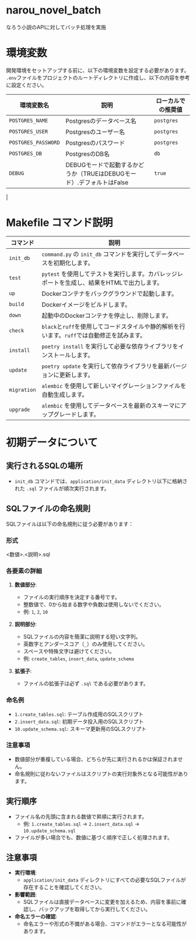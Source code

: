 # narou_novel_batch
なろう小説のAPIに対してバッチ処理を実施

# 環境変数

開発環境をセットアップする前に、以下の環境変数を設定する必要があります。  
`.env`ファイルをプロジェクトのルートディレクトリに作成し、以下の内容を参考に設定ください。

| 環境変数名          | 説明                   | ローカルでの推奨値        |
|-------------------|----------------------|-------------------------|
| `POSTGRES_NAME`   | Postgresのデータベース名 | `postgres`              |
| `POSTGRES_USER`   | Postgresのユーザー名    | `postgres`              |
| `POSTGRES_PASSWORD` | Postgresのパスワード    | `postgres`              |
| `POSTGRES_DB`   | PostgresのDB名     | `db`                    |
| `DEBUG`   | DEBUGモードで起動するかどうか（TRUEはDEBUGモード）.デフォルトはFalse    | `true`                  |
|
# Makefile コマンド説明

| コマンド       | 説明                                                                                           |
|----------------|------------------------------------------------------------------------------------------------|
| `init_db`     | `command.py` の `init_db` コマンドを実行してデータベースを初期化します。                         |
| `test`        | `pytest` を使用してテストを実行します。カバレッジレポートを生成し、結果をHTMLで出力します。       |
| `up`          | Dockerコンテナをバックグラウンドで起動します。                                                   |
| `build`       | Dockerイメージをビルドします。                                                                 |
| `down`        | 起動中のDockerコンテナを停止し、削除します。                                                     |
| `check`       | `black`と`ruff`を使用してコードスタイルや静的解析を行います。`ruff`では自動修正を試みます。       |
| `install`     | `poetry install` を実行して必要な依存ライブラリをインストールします。                             |
| `update`      | `poetry update` を実行して依存ライブラリを最新バージョンに更新します。                           |
| `migration`   | `alembic` を使用して新しいマイグレーションファイルを自動生成します。                              |
| `upgrade`     | `alembic` を使用してデータベースを最新のスキーマにアップグレードします。                         |

# 初期データについて

## 実行されるSQLの場所

- `init_db` コマンドでは、`application/init_data` ディレクトリ以下に格納された `.sql` ファイルが順次実行されます。

## SQLファイルの命名規則

SQLファイルは以下の命名規則に従う必要があります：

### 形式

<数値>.<説明>.sql


### 各要素の詳細
1. **数値部分**:
   - ファイルの実行順序を決定する番号です。
   - 整数値で、0から始まる数字や負数は使用しないでください。
   - 例: `1`, `2`, `10`

2. **説明部分**:
   - SQLファイルの内容を簡潔に説明する短い文字列。
   - 英数字とアンダースコア（`_`）のみ使用してください。
   - スペースや特殊文字は避けてください。
   - 例: `create_tables`, `insert_data`, `update_schema`

3. **拡張子**:
   - ファイルの拡張子は必ず `.sql` である必要があります。

### 命名例
- `1.create_tables.sql`: テーブル作成用のSQLスクリプト
- `2.insert_data.sql`: 初期データ投入用のSQLスクリプト
- `10.update_schema.sql`: スキーマ更新用のSQLスクリプト

### 注意事項
- 数値部分が重複している場合、どちらが先に実行されるかは保証されません。
- 命名規則に従わないファイルはスクリプトの実行対象外となる可能性があります。

## 実行順序

- ファイル名の先頭に含まれる数値で昇順に実行されます。
  - 例: `1.create_tables.sql` → `2.insert_data.sql` → `10.update_schema.sql`
- ファイルが多い場合でも、数値に基づく順序で正しく処理されます。

## 注意事項

- **実行環境**:
  - `application/init_data` ディレクトリにすべての必要なSQLファイルが存在することを確認してください。
- **影響範囲**:
  - SQLファイルは直接データベースに変更を加えるため、内容を事前に確認し、バックアップを取得してから実行してください。
- **命名エラーの確認**:
  - 命名エラーや形式の不備がある場合、コマンドがエラーとなる可能性があります。
